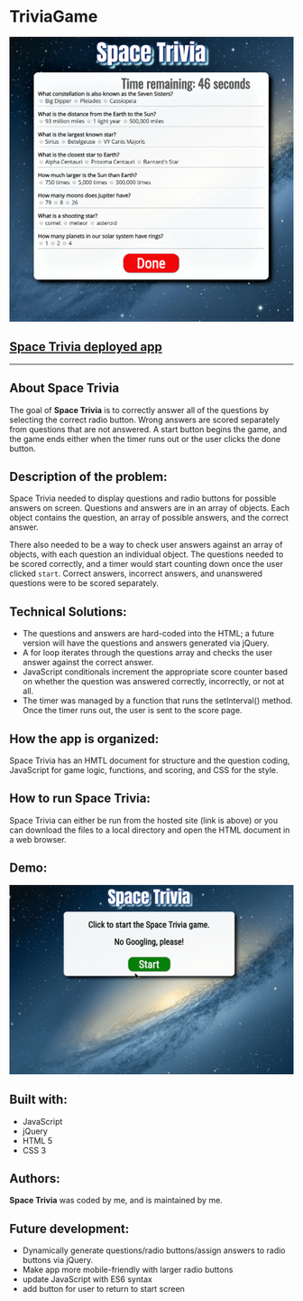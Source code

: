 # TriviaGame

![Space Trivia game](./assets/images/triviagame.png)

## [Space Trivia deployed app](https://dirk-kiesewetter.github.io/SpaceTriviaGame-v1/)

---

## About Space Trivia

The goal of **Space Trivia** is to correctly answer all of the questions by selecting the correct radio button. Wrong answers are scored separately from questions that are not answered. A start button begins the game, and the game ends either when the timer runs out or the user clicks the done button.

## Description of the problem:

Space Trivia needed to display questions and radio buttons for possible answers on screen. Questions and answers are in an array of objects. Each object contains the question, an array of possible answers, and the correct answer.

There also needed to be a way to check user answers against an array of objects, with each question an individual object. The questions needed to be scored correctly, and a timer would start counting down once the user clicked `start`. Correct answers, incorrect answers, and unanswered questions were to be scored separately.

## Technical Solutions:

- The questions and answers are hard-coded into the HTML; a future version will have the questions and answers generated via jQuery.
- A for loop iterates through the questions array and checks the user answer against the correct answer.
- JavaScript conditionals increment the appropriate score counter based on whether the question was answered correctly, incorrectly, or not at all.
- The timer was managed by a function that runs the setInterval() method. Once the timer runs out, the user is sent to the score page.

## How the app is organized:

Space Trivia has an HMTL document for structure and the question coding, JavaScript for game logic, functions, and scoring, and CSS for the style.

## How to run Space Trivia:

Space Trivia can either be run from the hosted site (link is above) or you can download the files to a local directory and open the HTML document in a web browser.

## Demo:

![Space Trivia demo](./assets/gifs/space_trivia_demo.gif)

## Built with:

- JavaScript
- jQuery
- HTML 5
- CSS 3

## Authors:

**Space Trivia** was coded by me, and is maintained by me.

## Future development:

- Dynamically generate questions/radio buttons/assign answers to radio buttons via jQuery.
- Make app more mobile-friendly with larger radio buttons
- update JavaScript with ES6 syntax
- add button for user to return to start screen
